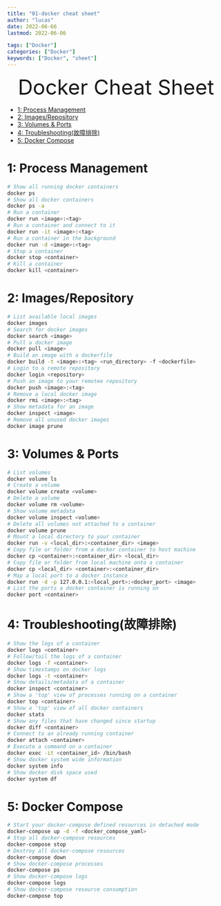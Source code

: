 ```yaml
---
title: "01-docker cheat sheet"
author: "lucas"
date: 2022-06-66
lastmod: 2022-06-06

tags: ["Docker"]
categories: ["Docker"]
keywords: ["Docker", "sheet"]
---
```


<div align="center"><font size="35">Docker Cheat Sheet</font></div>

- [1: Process Management](#1-process-management)
- [2: Images/Repository](#2-imagesrepository)
- [3: Volumes & Ports](#3-volumes--ports)
- [4: Troubleshooting(故障排除)](#4-troubleshooting故障排除)
- [5: Docker Compose](#5-docker-compose)

# 1: Process Management

```bash
# Show all running docker containers
docker ps
# Show all docker containers
docker ps -a
# Run a container
docker run <image>:<tag>
# Run a container and connect to it
docker run -it <image>:<tag>
# Run a container in the background
docker run -d <image>:<tag>
# Stop a container
docker stop <container>
# Kill a container
docker kill <container>
```

# 2: Images/Repository

```bash
# List available local images
docker images
# Search for docker images
docker search <image>
# Pull a docker image
docker pull <image>
# Build an image with a dockerfile
docker build -t <image>:<tag> <run_directory> -f <dockerfile>
# Login to a remote repository
docker login <repository>
# Push an image to your remotee repository
docker push <image>:<tag>
# Remove a local docker image
docker rmi <image>:<tag>
# Show metadata for an image
docker inspect <image>
# Remove all unused docker images
docker image prune
```

# 3: Volumes & Ports

```bash
# List volumes
docker volume ls
# Create a volume
docker volume create <volume>
# Delete a volume
docker volume rm <volume>
# Show volume metadata
docker volume inspect <volume>
# Delete all volumes not attached to a container
docker volume prune
# Mount a local directory to your container
docker run -v <local_dir>:<container_dir> <image>
# Copy file or folder from a docker container to host machine
docker cp <container>:<container_dir> <local_dir>
# Copy file or folder from local machine onto a container
docker cp <local_dir> <container>:<container_dir>
# Map a local port to a docker instance
docker run -d -p 127.0.0.1:<local_port>:<docker_port> <image>
# List the ports a docker container is running on
docker port <container>
```

# 4: Troubleshooting(故障排除)

```bash
# Show the logs of a container
docker logs <container>
# Follow/tail the logs of a container
docker logs -f <container>
# Show timestamps on docker logs
docker logs -t <container>
# Show details/metadata of a container
docker inspect <container>
# Show a 'top' view of processes running on a container
docker top <container>
# Show a 'top' view of all docker containers
docker stats
# Show any files that have changed since startup
docker diff <container>
# Connect to an already running container
docker attach <container>
# Execute a command on a container
docker exec -it <container_id> /bin/bash
# Show docker system wide information
docker system info
# Show docker disk space used
docker system df
```

# 5: Docker Compose

```bash
# Start your docker-compose defined resources in detached mode
docker-compose up -d -f <docker_compose_yaml>
# Stop all docker-compose resources
docker-compose stop
# Destroy all docker-compose resources
docker-compose down
# Show docker-compose processes
docker-compose ps
# Show docker-compose logs
docker-compose logs
# Show docker-compose resource consumption
docker-compose top
```

